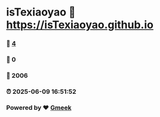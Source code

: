 # isTexiaoyao :link: https://isTexiaoyao.github.io 
### :page_facing_up: [4](https://isTexiaoyao.github.io/tag.html) 
### :speech_balloon: 0 
### :hibiscus: 2006 
### :alarm_clock: 2025-06-09 16:51:52 
### Powered by :heart: [Gmeek](https://github.com/Meekdai/Gmeek)
